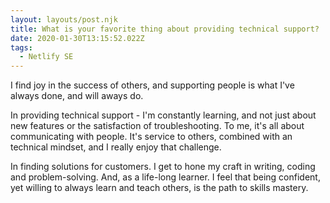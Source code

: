 ```yaml
---
layout: layouts/post.njk
title: What is your favorite thing about providing technical support?
date: 2020-01-30T13:15:52.022Z
tags:
  - Netlify SE
---
```



I find joy in the success of others, and  supporting people is what I've always done, and will aways do.

In providing technical support - I'm constantly learning, and not just about new features or the satisfaction of troubleshooting. To me, it's all about communicating with people. It's service to others, combined with an technical mindset, and I really enjoy that challenge.

In finding solutions for customers. I get to hone my craft in writing, coding and problem-solving.  And, as a life-long learner. I feel that being confident, yet willing to always learn and teach others, is the path to  skills mastery.
